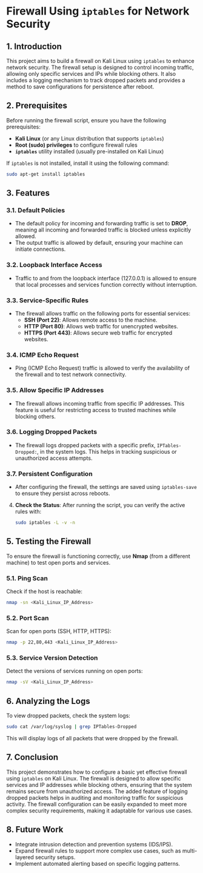 

# **Firewall Using `iptables` for Network Security**

## **1. Introduction**

This project aims to build a firewall on Kali Linux using `iptables` to enhance network security. The firewall setup is designed to control incoming traffic, allowing only specific services and IPs while blocking others. It also includes a logging mechanism to track dropped packets and provides a method to save configurations for persistence after reboot.

## **2. Prerequisites**

Before running the firewall script, ensure you have the following prerequisites:

- **Kali Linux** (or any Linux distribution that supports `iptables`)
- **Root (sudo) privileges** to configure firewall rules
- **`iptables`** utility installed (usually pre-installed on Kali Linux)
  
If `iptables` is not installed, install it using the following command:

```bash
sudo apt-get install iptables
```

## **3. Features**

### **3.1. Default Policies**

- The default policy for incoming and forwarding traffic is set to **DROP**, meaning all incoming and forwarded traffic is blocked unless explicitly allowed.
- The output traffic is allowed by default, ensuring your machine can initiate connections.

### **3.2. Loopback Interface Access**

- Traffic to and from the loopback interface (127.0.0.1) is allowed to ensure that local processes and services function correctly without interruption.

### **3.3. Service-Specific Rules**

- The firewall allows traffic on the following ports for essential services:
  - **SSH (Port 22)**: Allows remote access to the machine.
  - **HTTP (Port 80)**: Allows web traffic for unencrypted websites.
  - **HTTPS (Port 443)**: Allows secure web traffic for encrypted websites.

### **3.4. ICMP Echo Request**

- Ping (ICMP Echo Request) traffic is allowed to verify the availability of the firewall and to test network connectivity.

### **3.5. Allow Specific IP Addresses**

- The firewall allows incoming traffic from specific IP addresses. This feature is useful for restricting access to trusted machines while blocking others.

### **3.6. Logging Dropped Packets**

- The firewall logs dropped packets with a specific prefix, `IPTables-Dropped:`, in the system logs. This helps in tracking suspicious or unauthorized access attempts.

### **3.7. Persistent Configuration**

- After configuring the firewall, the settings are saved using `iptables-save` to ensure they persist across reboots.


4. **Check the Status**:
   After running the script, you can verify the active rules with:
   ```bash
   sudo iptables -L -v -n
   ```

## **5. Testing the Firewall**

To ensure the firewall is functioning correctly, use **Nmap** (from a different machine) to test open ports and services.

### **5.1. Ping Scan**

Check if the host is reachable:
```bash
nmap -sn <Kali_Linux_IP_Address>
```

### **5.2. Port Scan**

Scan for open ports (SSH, HTTP, HTTPS):
```bash
nmap -p 22,80,443 <Kali_Linux_IP_Address>
```

### **5.3. Service Version Detection**

Detect the versions of services running on open ports:
```bash
nmap -sV <Kali_Linux_IP_Address>
```

## **6. Analyzing the Logs**

To view dropped packets, check the system logs:
```bash
sudo cat /var/log/syslog | grep IPTables-Dropped
```
This will display logs of all packets that were dropped by the firewall.

## **7. Conclusion**

This project demonstrates how to configure a basic yet effective firewall using `iptables` on Kali Linux. The firewall is designed to allow specific services and IP addresses while blocking others, ensuring that the system remains secure from unauthorized access. The added feature of logging dropped packets helps in auditing and monitoring traffic for suspicious activity. The firewall configuration can be easily expanded to meet more complex security requirements, making it adaptable for various use cases.

## **8. Future Work**

- Integrate intrusion detection and prevention systems (IDS/IPS).
- Expand firewall rules to support more complex use cases, such as multi-layered security setups.
- Implement automated alerting based on specific logging patterns.

